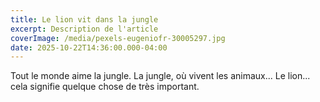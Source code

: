 ```yaml
---
title: Le lion vit dans la jungle
excerpt: Description de l'article
coverImage: /media/pexels-eugeniofr-30005297.jpg
date: 2025-10-22T14:36:00.000-04:00
---
```

Tout le monde aime la jungle. La jungle, où vivent les animaux... Le lion... cela signifie quelque chose de très important.